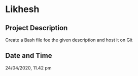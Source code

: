 # Likhesh

## Project Description ##
Create a Bash file foe the given description and host it on Git

## Date and Time ##
24/04/2020, 11.42 pm

##
